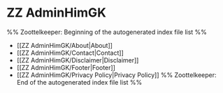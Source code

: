# ZZ AdminHimGK
%% Zoottelkeeper: Beginning of the autogenerated index file list  %%
-  [[ZZ AdminHimGK/About|About]]
-  [[ZZ AdminHimGK/Contact|Contact]]
-  [[ZZ AdminHimGK/Disclaimer|Disclaimer]]
-  [[ZZ AdminHimGK/Footer|Footer]]
-  [[ZZ AdminHimGK/Privacy Policy|Privacy Policy]]
%% Zoottelkeeper: End of the autogenerated index file list  %%
